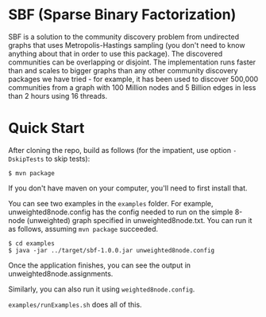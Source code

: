# SBF (Sparse Binary Factorization)
SBF is a solution to the community discovery problem from undirected graphs that uses Metropolis-Hastings sampling (you don't need to know anything about that in order to use this package). 
The discovered communities can be overlapping or disjoint. 
The implementation runs faster than and scales to bigger graphs than any other community discovery packages we have tried - for example, it has been used to discover 500,000 communities from a graph with 100 Million nodes and 5 Billion edges in less than 2 hours using 16 threads. 

# Quick Start 

After cloning the repo, build as follows (for the impatient, use option `-DskipTests` to skip tests):

```
$ mvn package 
```
If you don't have maven on your computer, you'll need to first install that.


You can see two examples in the `examples` folder. 
For example, unweighted8node.config has the config needed to run on the simple 8-node (unweighted) graph specified in unweighted8node.txt. 
You can run it as follows, assuming `mvn package` succeeded.

```
$ cd examples
$ java -jar ../target/sbf-1.0.0.jar unweighted8node.config
```

Once the application finishes, you can see the output in unweighted8node.assignments.

Similarly, you can also run it using `weighted8node.config`.

`examples/runExamples.sh` does all of this. 

